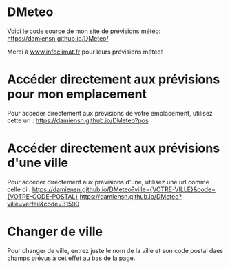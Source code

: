 # DMeteo
Voici le code source de mon site de prévisions météo: https://damiensn.github.io/DMeteo/

Merci à www.infoclimat.fr pour leurs prévisions météo!

# Accéder directement aux prévisions pour mon emplacement
Pour accéder directement aux prévisions de votre emplacement, utilisez cette url :
https://damiensn.github.io/DMeteo?pos

# Accéder directement aux prévisions d'une ville
Pour accéder directement aux prévisions d'une, utilisez une url comme celle ci :
https://damiensn.github.io/DMeteo?ville={VOTRE-VILLE}&code={VOTRE-CODE-POSTAL}
https://damiensn.github.io/DMeteo?ville=verfeil&code=31590

# Changer de ville
Pour changer de ville, entrez juste le nom de la ville et son code postal daes champs prévus à cet effet au bas de la page.
